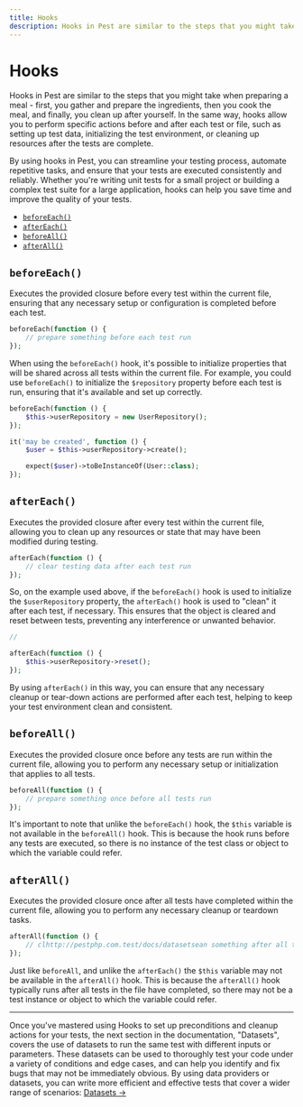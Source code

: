 ```yaml
---
title: Hooks
description: Hooks in Pest are similar to the steps that you might take when preparing a meal - first, you gather and prepare the ingredients, then you cook the meal, and finally, you clean up after yourself.
---
```


# Hooks

Hooks in Pest are similar to the steps that you might take when preparing a meal - first, you gather and prepare the ingredients, then you cook the meal, and finally, you clean up after yourself. In the same way, hooks allow you to perform specific actions before and after each test or file, such as setting up test data, initializing the test environment, or cleaning up resources after the tests are complete.

By using hooks in Pest, you can streamline your testing process, automate repetitive tasks, and ensure that your tests are executed consistently and reliably. Whether you're writing unit tests for a small project or building a complex test suite for a large application, hooks can help you save time and improve the quality of your tests.

<div class="collection-method-list" markdown="1">

- [`beforeEach()`](#beforeeach)
- [`afterEach()`](#aftereach)
- [`beforeAll()`](#beforeall)
- [`afterAll()`](#afterall)

</div>

<a name="beforeeach"></a>
## `beforeEach()`

Executes the provided closure before every test within the current file, ensuring that any necessary setup or configuration is completed before each test.

```php
beforeEach(function () {
    // prepare something before each test run
});
```

When using the `beforeEach()` hook, it's possible to initialize properties that will be shared across all tests within the current file. For example, you could use `beforeEach()` to initialize the `$repository` property before each test is run, ensuring that it's available and set up correctly.

```php
beforeEach(function () {
    $this->userRepository = new UserRepository();
});

it('may be created', function () {
    $user = $this->userRepository->create();

    expect($user)->toBeInstanceOf(User::class);
});
```

<a name="aftereach"></a>
## `afterEach()`

Executes the provided closure after every test within the current file, allowing you to clean up any resources or state that may have been modified during testing.

```php
afterEach(function () {
    // clear testing data after each test run
});
```

So, on the example used above, if the `beforeEach()` hook is used to initialize the `$userRepository` property, the `afterEach()` hook is used to "clean" it after each test, if necessary. This ensures that the object is cleared and reset between tests, preventing any interference or unwanted behavior.

```php
//

afterEach(function () {
    $this->userRepository->reset();
});
```

By using `afterEach()` in this way, you can ensure that any necessary cleanup or tear-down actions are performed after each test, helping to keep your test environment clean and consistent.

<a name="beforeall"></a>
## `beforeAll()`

Executes the provided closure once before any tests are run within the current file, allowing you to perform any necessary setup or initialization that applies to all tests.

```php
beforeAll(function () {
    // prepare something once before all tests run
});
```

It's important to note that unlike the `beforeEach()` hook, the `$this` variable is not available in the `beforeAll()` hook. This is because the hook runs before any tests are executed, so there is no instance of the test class or object to which the variable could refer.

<a name="afterall"></a>
## `afterAll()`

Executes the provided closure once after all tests have completed within the current file, allowing you to perform any necessary cleanup or teardown tasks.

```php
afterAll(function () {
    // clhttp://pestphp.com.test/docs/datasetsean something after all tests run
});
```

Just like `beforeAll`, and unlike the `afterEach()` the `$this` variable may not be available in the `afterAll()` hook. This is because the `afterAll()` hook typically runs after all tests in the file have completed, so there may not be a test instance or object to which the variable could refer.

---

Once you've mastered using Hooks to set up preconditions and cleanup actions for your tests, the next section in the documentation, "Datasets", covers the use of datasets to run the same test with different inputs or parameters. These datasets can be used to thoroughly test your code under a variety of conditions and edge cases, and can help you identify and fix bugs that may not be immediately obvious. By using data providers or datasets, you can write more efficient and effective tests that cover a wider range of scenarios: [Datasets →](/docs/datasets)
